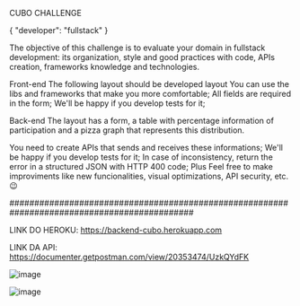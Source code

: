 CUBO CHALLENGE

{ "developer": "fullstack" }

The objective of this challenge is to evaluate your domain in fullstack development: its organization, style and good practices with code, APIs creation, frameworks knowledge and technologies.

Front-end
The following layout should be developed layout
You can use the libs and frameworks that make you more comfortable;
All fields are required in the form;
We'll be happy if you develop tests for it;

Back-end
The layout has a form, a table with percentage information of participation and a pizza graph that represents this distribution.

You need to create APIs that sends and receives these informations;
We'll be happy if you develop tests for it;
In case of inconsistency, return the error in a structured JSON with HTTP 400 code;
Plus
Feel free to make improviments like new funcionalities, visual optimizations, API security, etc. 😉

#############################################################################################

LINK DO HEROKU: https://backend-cubo.herokuapp.com

LINK DA API: https://documenter.getpostman.com/view/20353474/UzkQYdFK

![image](https://user-images.githubusercontent.com/93896739/182404287-03e95f67-0e38-4172-9238-ff9bcfe98221.png)

![image](https://user-images.githubusercontent.com/93896739/182404403-c5371ba0-c23e-4020-9c6d-abde44cd0d8e.png)